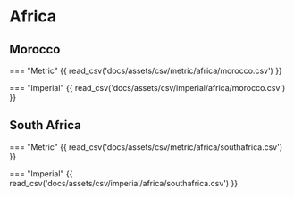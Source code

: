 # Africa

## Morocco

=== "Metric"
    {{ read_csv('docs/assets/csv/metric/africa/morocco.csv') }}

=== "Imperial"
    {{ read_csv('docs/assets/csv/imperial/africa/morocco.csv') }}

## South Africa

=== "Metric"
    {{ read_csv('docs/assets/csv/metric/africa/southafrica.csv') }}

=== "Imperial"
    {{ read_csv('docs/assets/csv/imperial/africa/southafrica.csv') }}
